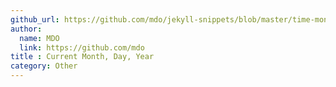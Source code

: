 ```yaml
---
github_url: https://github.com/mdo/jekyll-snippets/blob/master/time-month-day-year.html
author:
  name: MDO
  link: https://github.com/mdo
title : Current Month, Day, Year
category: Other
---
```

